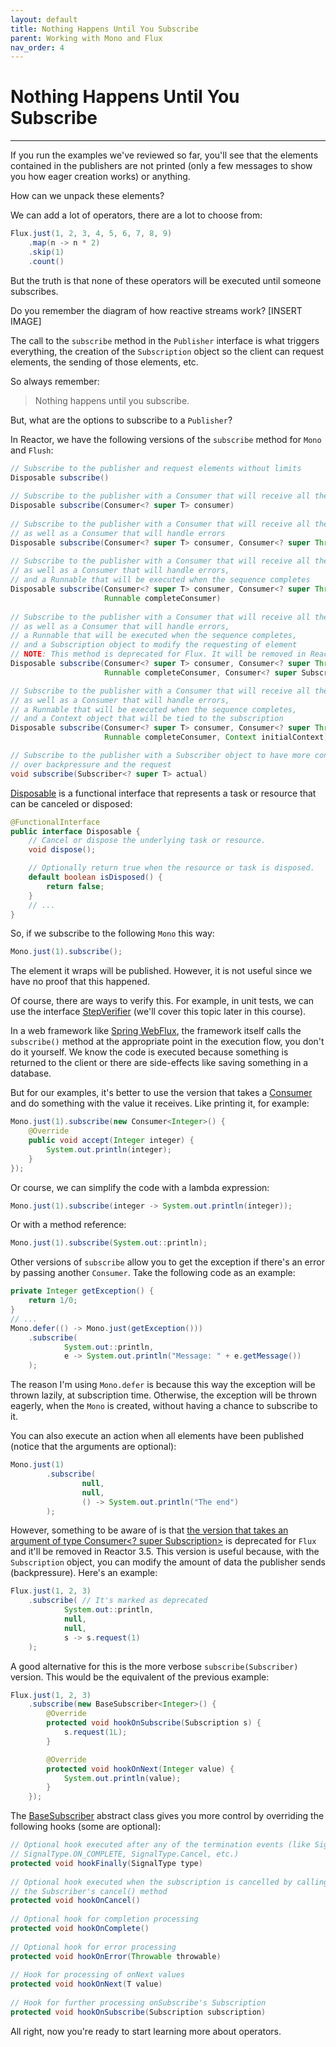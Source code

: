 ```yaml
---
layout: default
title: Nothing Happens Until You Subscribe
parent: Working with Mono and Flux
nav_order: 4
---
```


# Nothing Happens Until You Subscribe
---

If you run the examples we've reviewed so far, you'll see that the elements contained in the publishers are not printed (only a few messages to show you how eager creation works) or anything.

How can we unpack these elements?

We can add a lot of operators, there are a lot to choose from:
```java
Flux.just(1, 2, 3, 4, 5, 6, 7, 8, 9)
    .map(n -> n * 2)
    .skip(1)
    .count()
```

But the truth is that none of these operators will be executed until someone subscribes.

Do you remember the diagram of how reactive streams work?
[INSERT IMAGE]

The call to the `subscribe` method in the `Publisher` interface is what triggers everything, the creation of the `Subscription` object so the client can request elements, the sending of those elements, etc.

So always remember:
> Nothing happens until you subscribe.

But, what are the options to subscribe to a `Publisher`?

In Reactor, we have the following versions of the `subscribe` method for `Mono` and `Flush`:
```java
// Subscribe to the publisher and request elements without limits
Disposable subscribe()
    
// Subscribe to the publisher with a Consumer that will receive all the published elements
Disposable subscribe(Consumer<? super T> consumer)
    
// Subscribe to the publisher with a Consumer that will receive all the published elements,
// as well as a Consumer that will handle errors
Disposable subscribe(Consumer<? super T> consumer, Consumer<? super Throwable> errorConsumer)
    
// Subscribe to the publisher with a Consumer that will receive all the published elements.
// as well as a Consumer that will handle errors,
// and a Runnable that will be executed when the sequence completes
Disposable subscribe(Consumer<? super T> consumer, Consumer<? super Throwable> errorConsumer, 
                     Runnable completeConsumer)
    
// Subscribe to the publisher with a Consumer that will receive all the published elements,
// as well as a Consumer that will handle errors,
// a Runnable that will be executed when the sequence completes,
// and a Subscription object to modify the requesting of element
// NOTE: This method is deprecated for Flux. It will be removed in Reactor 3.5
Disposable subscribe(Consumer<? super T> consumer, Consumer<? super Throwable> errorConsumer, 
                     Runnable completeConsumer, Consumer<? super Subscription> subscriptionConsumer)

// Subscribe to the publisher with a Consumer that will receive all the published elements,
// as well as a Consumer that will handle errors,
// a Runnable that will be executed when the sequence completes,
// and a Context object that will be tied to the subscription
Disposable subscribe(Consumer<? super T> consumer, Consumer<? super Throwable> errorConsumer, 
                     Runnable completeConsumer, Context initialContext)

// Subscribe to the publisher with a Subscriber object to have more control 
// over backpressure and the request
void subscribe(Subscriber<? super T> actual) 
```

[Disposable](https://projectreactor.io/docs/core/release/api/reactor/core/Disposable.html) is a functional interface that represents a task or resource that can be canceled or disposed:
```java
@FunctionalInterface
public interface Disposable {
    // Cancel or dispose the underlying task or resource.
    void dispose();

    // Optionally return true when the resource or task is disposed.
    default boolean isDisposed() {
        return false;
    }
    // ...
}
```

So, if we subscribe to the following `Mono` this way:
```java
Mono.just(1).subscribe();
```

The element it wraps will be published. However, it is not useful since we have no proof that this happened. 

Of course, there are ways to verify this. For example, in unit tests, we can use the interface [StepVerifier](https://projectreactor.io/docs/test/release/api/reactor/test/StepVerifier.html) (we'll cover this topic later in this course). 

In a web framework like [Spring WebFlux](https://docs.spring.io/spring-framework/docs/current/reference/html/web-reactive.html), the framework itself calls the `subscribe()` method at the appropriate point in the execution flow, you don't do it yourself. We know the code is executed because something is returned to the client or there are side-effects like saving something in a database.

But for our examples, it's better to use the version that takes a [Consumer](https://docs.oracle.com/en/java/javase/17/docs/api/java.base/java/util/function/Consumer.html) and do something with the value it receives. Like printing it, for example:
```java
Mono.just(1).subscribe(new Consumer<Integer>() {
    @Override
    public void accept(Integer integer) {
        System.out.println(integer);
    }
});
```

Or course, we can simplify the code with a lambda expression:
```java
Mono.just(1).subscribe(integer -> System.out.println(integer));
```

Or with a method reference:
```java
Mono.just(1).subscribe(System.out::println);
```

Other versions of `subscribe` allow you to get the exception if there's an error by passing another `Consumer`. Take the following code as an example:
```java
private Integer getException() {
    return 1/0;
}
// ...
Mono.defer(() -> Mono.just(getException()))
    .subscribe(
            System.out::println,
            e -> System.out.println("Message: " + e.getMessage())
    );
```

The reason I'm using `Mono.defer` is because this way the exception will be thrown lazily, at subscription time. Otherwise, the exception will be thrown eagerly, when the `Mono` is created, without having a chance to subscribe to it.

You can also execute an action when all elements have been published (notice that the arguments are optional):
```java
Mono.just(1)
        .subscribe(
                null,
                null,
                () -> System.out.println("The end")
        );
```

However, something to be aware of is that [the version that takes an argument of type Consumer<? super Subscription>](https://projectreactor.io/docs/core/release/api/reactor/core/publisher/Flux.html#subscribe-java.util.function.Consumer-java.util.function.Consumer-java.lang.Runnable-java.util.function.Consumer-) is deprecated for `Flux` and it'll be removed in Reactor 3.5. This version is useful because, with the `Subscription` object, you can modify the amount of data the publisher sends (backpressure). Here's an example:
```java
Flux.just(1, 2, 3)
    .subscribe( // It's marked as deprecated
            System.out::println,
            null,
            null,
            s -> s.request(1)
    );
```

A good alternative for this is the more verbose `subscribe(Subscriber)` version. This would be the equivalent of the previous example:
```java
Flux.just(1, 2, 3)
    .subscribe(new BaseSubscriber<Integer>() {
        @Override
        protected void hookOnSubscribe(Subscription s) {
            s.request(1L);
        }

        @Override
        protected void hookOnNext(Integer value) {
            System.out.println(value);
        }
    });
```

The [BaseSubscriber](https://projectreactor.io/docs/core/release/api/reactor/core/publisher/BaseSubscriber.html) abstract class gives you more control by overriding the following hooks (some are optional):
```java
// Optional hook executed after any of the termination events (like SignalType.ON_ERROR, 
// SignalType.ON_COMPLETE, SignalType.Cancel, etc.)
protected void hookFinally(SignalType type)
    
// Optional hook executed when the subscription is cancelled by calling 
// the Subscriber's cancel() method
protected void hookOnCancel()
    
// Optional hook for completion processing
protected void hookOnComplete()
    
// Optional hook for error processing
protected void hookOnError(Throwable throwable)
    
// Hook for processing of onNext values
protected void hookOnNext(T value)
    
// Hook for further processing onSubscribe's Subscription
protected void hookOnSubscribe(Subscription subscription)
```

All right, now you're ready to start learning more about operators.


